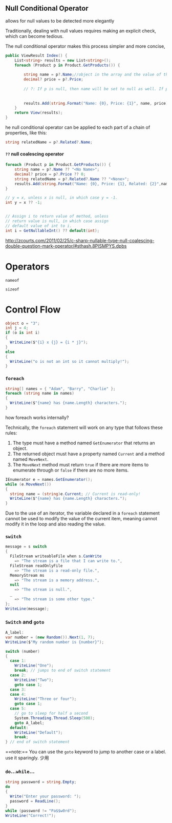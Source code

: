 ## Null Conditional Operator

allows for null values to be detected more elegantly

Traditionally, dealing with null values requires making an explicit check, which can become tedious.

The null conditional operator makes this process simpler and more concise,

```c#
public ViewResult Index() {
    List<string> results = new List<string>();
    foreach (Product p in Product.GetProducts()) {
        
        string name = p?.Name;//object in the array and the value of the properties could be null
        decimal? price = p?.Price;
        
        // ?: If p is null, then name will be set to null as well. If p is not null, then name will be set to the value of the Person.Name property. 
        
        
        results.Add(string.Format("Name: {0}, Price: {1}", name, price));
    }
    return View(results);
}
```

he null conditional operator can be applied to each part of a chain of properties, like this:

```c#
string relatedName = p?.Related?.Name;
```

#### `??` null coalescing operator

```c#
foreach (Product p in Product.GetProducts()) {
	string name = p?.Name ?? "<No Name>";
    decimal? price = p?.Price ?? 0;
    string relatedName = p?.Related?.Name ?? "<None>";
    results.Add(string.Format("Name: {0}, Price: {1}, Related: {2}",name, price, relatedName));
}
```

```c#
// y = x, unless x is null, in which case y = -1.
int y = x ?? -1;


// Assign i to return value of method, unless
// return value is null, in which case assign
// default value of int to i.
int i = GetNullableInt() ?? default(int);
```

http://zcourts.com/2011/02/25/c-sharp-nullable-type-null-coalescing-double-question-mark-operator/#sthash.8PlSMPYS.dpbs



# Operators

`nameof`

`sizeof`



# Control Flow

```c#
object o = "3";
int j = 4;
if (o is int i)
{
  WriteLine($"{i} x {j} = {i * j}");
}
else
{
  WriteLine("o is not an int so it cannot multiply!");
}
```



### `foreach`

```c#
string[] names = { "Adam", "Barry", "Charlie" };
foreach (string name in names)
{
  WriteLine($"{name} has {name.Length} characters.");
}
```

how foreach works internally?

Technically, the `foreach` statement will work on any type that follows these rules:

1. The type must have a method named `GetEnumerator` that returns an object.
2. The returned object must have a property named `Current` and a method named `MoveNext`.
3. The `MoveNext` method must return `true` if there are more items to enumerate through or `false` if there are no more items.

```c#
IEnumerator e = names.GetEnumerator();
while (e.MoveNext())
{
  string name = (string)e.Current; // Current is read-only!
  WriteLine($"{name} has {name.Length} characters.");
}
```

Due to the use of an iterator, the variable declared in a `foreach` statement cannot be used to modify the value of the current item, meaning cannot modify it in the loop and also reading the value.

### `switch`

```c#
message = s switch
{
  FileStream writeableFile when s.CanWrite 
    => "The stream is a file that I can write to.",
  FileStream readOnlyFile 
    => "The stream is a read-only file.",
  MemoryStream ms
    => "The stream is a memory address.",
  null
    => "The stream is null.",
  _ 
    => "The stream is some other type."
};
WriteLine(message);
```



### `Switch` and `goto`

```c#
A_label:
var number = (new Random()).Next(1, 7);
WriteLine($"My random number is {number}");

switch (number)
{
  case 1:
    WriteLine("One");
    break; // jumps to end of switch statement 
  case 2:
    WriteLine("Two");
    goto case 1;
  case 3:
  case 4:
    WriteLine("Three or four");
    goto case 1;
  case 5:
    // go to sleep for half a second
    System.Threading.Thread.Sleep(500);
    goto A_label;
  default:
    WriteLine("Default"); 
    break;
} // end of switch statement
```

==note:== You can use the `goto` keyword to jump to another case or a label. use it sparingly. 少用



### `do`...`while`...

```c#
string password = string.Empty;
do
{
  Write("Enter your password: ");
  password = ReadLine();
}
while (password != "Pa$$w0rd");
WriteLine("Correct!");
```

